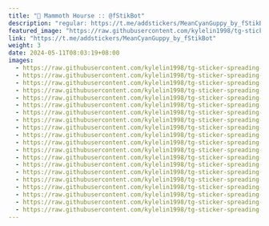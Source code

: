 ```yaml
---
title: "🐴 Mammoth Hourse :: @fStikBot"
description: "regular: https://t.me/addstickers/MeanCyanGuppy_by_fStikBot"
featured_image: "https://raw.githubusercontent.com/kylelin1998/tg-sticker-spreading-worldwide-images/main/img/80fc17e6-a66d-4ce7-bdde-6762c58c7543.jpg"
link: "https://t.me/addstickers/MeanCyanGuppy_by_fStikBot"
weight: 3
date: 2024-05-11T08:03:19+08:00
images:
  - https://raw.githubusercontent.com/kylelin1998/tg-sticker-spreading-worldwide-images/main/img/80fc17e6-a66d-4ce7-bdde-6762c58c7543.jpg
  - https://raw.githubusercontent.com/kylelin1998/tg-sticker-spreading-worldwide-images/main/img/3e499a5d-d5b2-4b22-adca-f14699320bf5.jpg
  - https://raw.githubusercontent.com/kylelin1998/tg-sticker-spreading-worldwide-images/main/img/734783c9-d8de-4540-97d9-5b5486892df3.jpg
  - https://raw.githubusercontent.com/kylelin1998/tg-sticker-spreading-worldwide-images/main/img/c8cd31bd-cfdf-4775-8260-e8d2ec9d2e07.jpg
  - https://raw.githubusercontent.com/kylelin1998/tg-sticker-spreading-worldwide-images/main/img/de7ea0ff-09d5-4010-a1f6-69661f3485ce.jpg
  - https://raw.githubusercontent.com/kylelin1998/tg-sticker-spreading-worldwide-images/main/img/5f10e5f0-2ace-4cd8-b5a0-a98e796ea0a4.jpg
  - https://raw.githubusercontent.com/kylelin1998/tg-sticker-spreading-worldwide-images/main/img/4bede81f-6f74-4fda-876d-f15fc728ad6d.jpg
  - https://raw.githubusercontent.com/kylelin1998/tg-sticker-spreading-worldwide-images/main/img/eebb3f1f-fed9-431e-b07c-21d25b6b9654.jpg
  - https://raw.githubusercontent.com/kylelin1998/tg-sticker-spreading-worldwide-images/main/img/f25e180b-dd2b-4f7b-b22b-cc740e6d975e.jpg
  - https://raw.githubusercontent.com/kylelin1998/tg-sticker-spreading-worldwide-images/main/img/c34ed154-0640-424e-ab95-f81f36bda0a4.jpg
  - https://raw.githubusercontent.com/kylelin1998/tg-sticker-spreading-worldwide-images/main/img/b38691c9-4cfa-4a27-8b94-6e74df3ad653.jpg
  - https://raw.githubusercontent.com/kylelin1998/tg-sticker-spreading-worldwide-images/main/img/0bbed1fc-00c3-4f80-b083-ad88e5d0b865.jpg
  - https://raw.githubusercontent.com/kylelin1998/tg-sticker-spreading-worldwide-images/main/img/d9636136-cf60-49d5-8cb9-a45edbaf6caf.jpg
  - https://raw.githubusercontent.com/kylelin1998/tg-sticker-spreading-worldwide-images/main/img/d579f6e5-3fd4-484d-b1e2-73bb66a0bf4d.jpg
  - https://raw.githubusercontent.com/kylelin1998/tg-sticker-spreading-worldwide-images/main/img/e24ab0ed-c7e9-4cb5-b254-f131d229e078.jpg
  - https://raw.githubusercontent.com/kylelin1998/tg-sticker-spreading-worldwide-images/main/img/75463cf2-6995-4344-b501-2445f56e177b.jpg
  - https://raw.githubusercontent.com/kylelin1998/tg-sticker-spreading-worldwide-images/main/img/63b659bc-ad9f-4125-a0c7-e5fd41ccd8ee.jpg
  - https://raw.githubusercontent.com/kylelin1998/tg-sticker-spreading-worldwide-images/main/img/57e3195a-91d9-4090-9352-31ee2ed5f28e.jpg
  - https://raw.githubusercontent.com/kylelin1998/tg-sticker-spreading-worldwide-images/main/img/aa190804-2875-4e7a-a6bb-885dc23195a4.jpg
  - https://raw.githubusercontent.com/kylelin1998/tg-sticker-spreading-worldwide-images/main/img/ca6e37af-2a9b-4eba-ab6f-5ee137a22745.jpg
---
```


